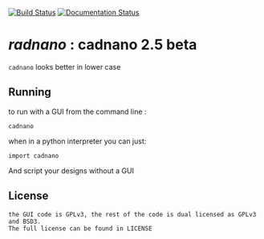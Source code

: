 
[![Build Status](https://travis-ci.org/cadnano/cadnano2.5.svg?branch=master)](https://travis-ci.org/cadnano/cadnano2.5) [![Documentation Status](https://readthedocs.org/projects/cadnano/badge/?version=master)](http://cadnano.readthedocs.io/en/master/?badge=master)

# *radnano* : cadnano 2.5 beta

`cadnano` looks better in lower case

## Running

to run with a GUI from the command line :

    cadnano

when in a python interpreter you can just:

    import cadnano

And script your designs without a GUI

## License

    the GUI code is GPLv3, the rest of the code is dual licensed as GPLv3 and BSD3.
    The full license can be found in LICENSE

